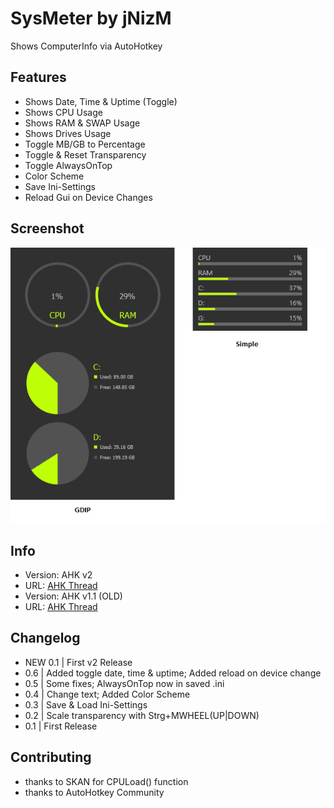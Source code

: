 # SysMeter by jNizM
Shows ComputerInfo via AutoHotkey

  
## Features
* Shows Date, Time & Uptime (Toggle)
* Shows CPU Usage
* Shows RAM & SWAP Usage
* Shows Drives Usage
* Toggle MB/GB to Percentage
* Toggle & Reset Transparency
* Toggle AlwaysOnTop
* Color Scheme
* Save Ini-Settings
* Reload Gui on Device Changes


## Screenshot
![SysMeter](img/SysMeter.png)


## Info
* Version: AHK v2
* URL: [AHK Thread](https://www.autohotkey.com/boards/viewtopic.php?f=83&t=94947)
* Version: AHK v1.1 (OLD)
* URL: [AHK Thread](https://www.autohotkey.com/boards/viewtopic.php?f=6&t=3521)


## Changelog
* NEW 0.1 | First v2 Release
* 0.6 | Added toggle date, time & uptime; Added reload on device change
* 0.5 | Some fixes; AlwaysOnTop now in saved .ini
* 0.4 | Change text; Added Color Scheme
* 0.3 | Save & Load Ini-Settings
* 0.2 | Scale transparency with Strg+MWHEEL(UP|DOWN)
* 0.1 | First Release


## Contributing
* thanks to SKAN for CPULoad() function
* thanks to AutoHotkey Community